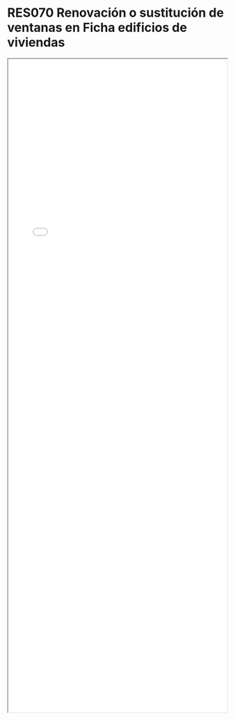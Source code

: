 
# RES070  Renovación o sustitución de ventanas en Ficha edificios de viviendas

<iframe src="../RES070  Renovación o sustitución de ventanas en Ficha edificios de viviendas.pdf" width="100%" height="1500px"></iframe>

